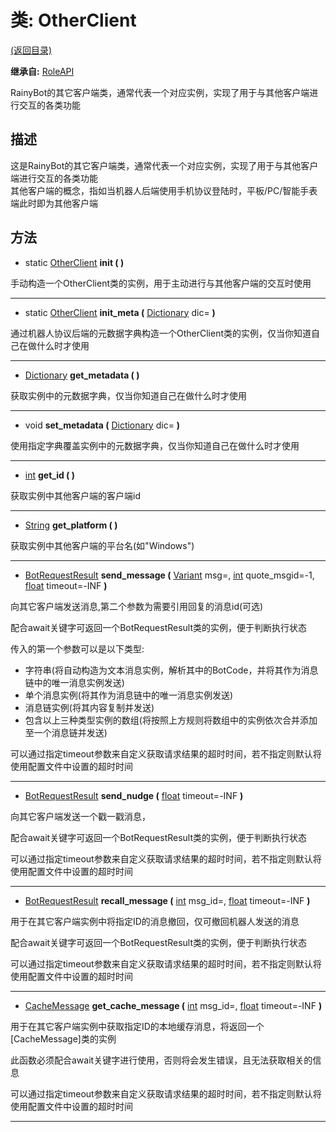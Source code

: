 # 类: OtherClient  
[(返回目录)](README.md)  
  
**继承自:** [RoleAPI](RoleAPI.md)  
  
RainyBot的其它客户端类，通常代表一个对应实例，实现了用于与其他客户端进行交互的各类功能  
  
## 描述  
  
这是RainyBot的其它客户端类，通常代表一个对应实例，实现了用于与其他客户端进行交互的各类功能   
其他客户端的概念，指如当机器人后端使用手机协议登陆时，平板/PC/智能手表端此时即为其他客户端  
  
## 方法 
  
- static [OtherClient](OtherClient.md) **init ( )**  
  
手动构造一个OtherClient类的实例，用于主动进行与其他客户端的交互时使用  
  
---  
  
- static [OtherClient](OtherClient.md) **init_meta (** [Dictionary](https://docs.godotengine.org/en/latest/classes/class_dictionary.html) dic= **)**  
  
通过机器人协议后端的元数据字典构造一个OtherClient类的实例，仅当你知道自己在做什么时才使用  
  
---  
  
-  [Dictionary](https://docs.godotengine.org/en/latest/classes/class_dictionary.html) **get_metadata ( )**  
  
获取实例中的元数据字典，仅当你知道自己在做什么时才使用  
  
---  
  
-  void **set_metadata (** [Dictionary](https://docs.godotengine.org/en/latest/classes/class_dictionary.html) dic= **)**  
  
使用指定字典覆盖实例中的元数据字典，仅当你知道自己在做什么时才使用  
  
---  
  
-  [int](https://docs.godotengine.org/en/latest/classes/class_int.html) **get_id ( )**  
  
获取实例中其他客户端的客户端id  
  
---  
  
-  [String](https://docs.godotengine.org/en/latest/classes/class_string.html) **get_platform ( )**  
  
获取实例中其他客户端的平台名(如"Windows")  
  
---  
  
-  [BotRequestResult](BotRequestResult.md) **send_message (** [Variant](https://docs.godotengine.org/en/latest/classes/class_variant.html) msg=, [int](https://docs.godotengine.org/en/latest/classes/class_int.html) quote_msgid=-1, [float](https://docs.godotengine.org/en/latest/classes/class_float.html) timeout=-INF **)**  
  
向其它客户端发送消息,第二个参数为需要引用回复的消息id(可选)   
  
配合await关键字可返回一个BotRequestResult类的实例，便于判断执行状态   
  
传入的第一个参数可以是以下类型:   
- 字符串(将自动构造为文本消息实例，解析其中的BotCode，并将其作为消息链中的唯一消息实例发送)   
- 单个消息实例(将其作为消息链中的唯一消息实例发送)   
- 消息链实例(将其内容复制并发送)   
- 包含以上三种类型实例的数组(将按照上方规则将数组中的实例依次合并添加至一个消息链并发送)   
  
可以通过指定timeout参数来自定义获取请求结果的超时时间，若不指定则默认将使用配置文件中设置的超时时间  
  
---  
  
-  [BotRequestResult](BotRequestResult.md) **send_nudge (** [float](https://docs.godotengine.org/en/latest/classes/class_float.html) timeout=-INF **)**  
  
向其它客户端发送一个戳一戳消息，   
  
配合await关键字可返回一个BotRequestResult类的实例，便于判断执行状态   
  
可以通过指定timeout参数来自定义获取请求结果的超时时间，若不指定则默认将使用配置文件中设置的超时时间  
  
---  
  
-  [BotRequestResult](BotRequestResult.md) **recall_message (** [int](https://docs.godotengine.org/en/latest/classes/class_int.html) msg_id=, [float](https://docs.godotengine.org/en/latest/classes/class_float.html) timeout=-INF **)**  
  
用于在其它客户端实例中将指定ID的消息撤回，仅可撤回机器人发送的消息   
  
配合await关键字可返回一个BotRequestResult类的实例，便于判断执行状态   
  
可以通过指定timeout参数来自定义获取请求结果的超时时间，若不指定则默认将使用配置文件中设置的超时时间  
  
---  
  
-  [CacheMessage](CacheMessage.md) **get_cache_message (** [int](https://docs.godotengine.org/en/latest/classes/class_int.html) msg_id=, [float](https://docs.godotengine.org/en/latest/classes/class_float.html) timeout=-INF **)**  
  
用于在其它客户端实例中获取指定ID的本地缓存消息，将返回一个[CacheMessage]类的实例   
  
此函数必须配合await关键字进行使用，否则将会发生错误，且无法获取相关的信息   
  
可以通过指定timeout参数来自定义获取请求结果的超时时间，若不指定则默认将使用配置文件中设置的超时时间  
  
---  
  

